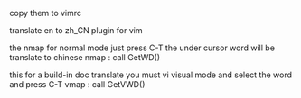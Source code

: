 copy them to vimrc 

translate en to zh_CN plugin for vim 

the nmap for normal mode 
just press C-T the under cursor word will be translate to chinese
nmap <silent> <c-s-K> <Esc>: call GetWD() <CR>



this for a build-in doc translate you must vi visual mode and select the
word and press C-T
vmap <silent> <c-s-K> <Esc>: call GetVWD()<CR>


